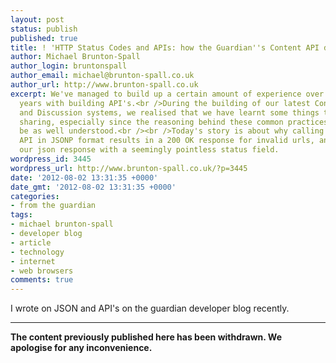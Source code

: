 ```yaml
---
layout: post
status: publish
published: true
title: ! 'HTTP Status Codes and APIs: how the Guardian''s Content API does it'
author: Michael Brunton-Spall
author_login: bruntonspall
author_email: michael@brunton-spall.co.uk
author_url: http://www.brunton-spall.co.uk
excerpt: We've managed to build up a certain amount of experience over the last few
  years with building API's.<br />During the building of our latest Content, Identity
  and Discussion systems, we realised that we have learnt some things that are worth
  sharing, especially since the reasoning behind these common practices might not
  be as well understood.<br /><br />Today's story is about why calling our Content
  API in JSONP format results in a 200 OK response for invalid urls, and why we littered
  our json response with a seemingly pointless status field.
wordpress_id: 3445
wordpress_url: http://www.brunton-spall.co.uk/?p=3445
date: '2012-08-02 13:31:35 +0000'
date_gmt: '2012-08-02 13:31:35 +0000'
categories:
- from the guardian
tags:
- michael brunton-spall
- developer blog
- article
- technology
- internet
- web browsers
comments: true
---
```

<p>I wrote on JSON and API's on the guardian developer blog recently.</p>
<hr />
<p><!-- GUARDIAN WATERMARK -->
<p><strong>The content previously published here has been withdrawn.  We apologise for any inconvenience.</strong></p>
<p><!-- END GUARDIAN WATERMARK --></p>
